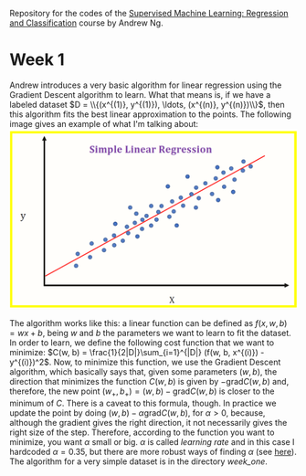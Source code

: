 Repository for the codes of the [Supervised Machine Learning: Regression and Classification](https://www.coursera.org/learn/machine-learning?specialization=machine-learning-introduction) course by Andrew Ng.

# Week 1

Andrew introduces a very basic algorithm for linear regression using the Gradient Descent algorithm to learn. What that means is, if we have a labeled dataset $D = \\{(x^{(1)}, y^{(1)}), \ldots, (x^{(n)}, y^{(n)})\\}$, then this algorithm fits the best linear approximation to the points. The following image gives an example of what I'm talking about:
![linear regression](./linreg.png)

The algorithm works like this: a linear function can be defined as $f(x, w, b) = wx + b$, being $w$ and $b$ the parameters we want to learn to fit the dataset.
In order to learn, we define the following cost function that we want to minimize:
$C(w, b) = \frac{1}{2|D|}\sum_{i=1}^{|D|} (f(w, b, x^{(i)}) - y^{(i)})^2$.
Now, to minimize this function, we use the Gradient Descent algorithm, which basically says that, given some parameters $(w, b)$, the direction that minimizes the function $C(w, b)$ is given by $-\text{grad}C(w, b)$ and, therefore, the new point $(w_+, b_+) = (w, b) - \text{grad}C(w, b)$ is closer to the minimum of $C$.
There is a caveat to this formula, though.
In practice we update the point by doing $(w, b) - \alpha\text{grad}C(w, b)$, for $\alpha > 0$, because, although the gradient gives the right direction, it not necessarily gives the right size of the step.
Therefore, according to the function you want to minimize, you want $\alpha$ small or big.
$\alpha$ is called *learning rate* and in this case I hardcoded $\alpha = 0.35$, but there are more robust ways of finding $\alpha$ (see [here](https://en.wikipedia.org/wiki/Gradient_descent)).
The algorithm for a very simple dataset is in the directory *week_one*.